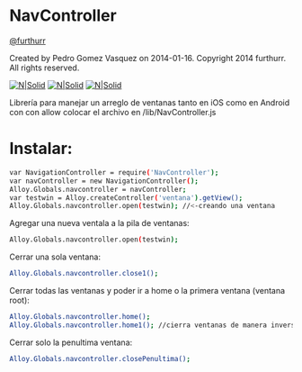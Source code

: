 # NavController
[@furthurr](https://twitter.com/furthurr?) 

Created by Pedro Gomez Vasquez on 2014-01-16.
Copyright 2014 furthurr. All rights reserved.

[![N|Solid](https://www.dallasisd.org/cms/lib/TX01001475/Centricity/Domain/12177/Blogger-icon.png)](http://ti-sl.blogspot.mx/) [![N|Solid](https://www.erccomics.com/images/youtube-icon.png)](https://www.youtube.com/user/myfurthur/videos)  [![N|Solid](https://www.gstatic.com/images/branding/product/1x/gmail_64dp.png)](mailto:pedrogvas@gmail.com)

Librería para manejar un arreglo de ventanas tanto en iOS como en Android con con allow
colocar el archivo en /lib/NavController.js
# Instalar:
```sh
var NavigationController = require('NavController');
var navController = new NavigationController();
Alloy.Globals.navcontroller = navController;
var testwin = Alloy.createController('ventana').getView();
Alloy.Globals.navcontroller.open(testwin); //<-creando una ventana
```

Agregar una nueva ventala a la pila de ventanas:
```sh
Alloy.Globals.navcontroller.open(testwin);
```

Cerrar una sola ventana:
```sh
Alloy.Globals.navcontroller.close1();
```

Cerrar todas las ventanas y poder ir a home o la primera ventana (ventana root):
```sh
Alloy.Globals.navcontroller.home();
Alloy.Globals.navcontroller.home1(); //cierra ventanas de manera inversa
```

Cerrar solo la penultima ventana:
```sh
Alloy.Globals.navcontroller.closePenultima();
```

